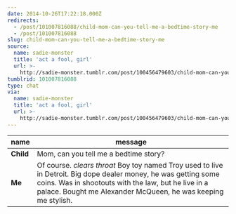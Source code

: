 ```yaml
---
date: 2014-10-26T17:22:18.000Z
redirects:
  - /post/101007816088/child-mom-can-you-tell-me-a-bedtime-story-me
  - /post/101007816088
slug: child-mom-can-you-tell-me-a-bedtime-story-me
source:
  name: sadie-monster
  title: 'act a fool, girl'
  url: >-
    http://sadie-monster.tumblr.com/post/100456479603/child-mom-can-you-tell-me-a-bedtime-story-me
tumblrid: 101007816088
type: chat
via:
  name: sadie-monster
  title: 'act a fool, girl'
  url: >-
    http://sadie-monster.tumblr.com/post/100456479603/child-mom-can-you-tell-me-a-bedtime-story-me
---
```

|name|message|
|-----|-----|
| **Child** | Mom, can you tell me a bedtime story? |
| **Me** | Of course. *clears throat* Boy toy named Troy used to live in Detroit. Big dope dealer money, he was getting some coins. Was in shootouts with the law, but he live in a palace. Bought me Alexander McQueen, he was keeping me stylish. |
